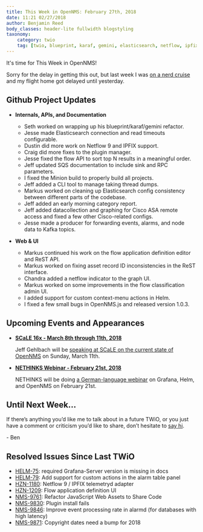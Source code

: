 ```yaml
---
title: This Week in OpenNMS: February 27th, 2018
date: 11:21 02/27/2018
author: Benjamin Reed
body_classes: header-lite fullwidth blogstyling
taxonomy:
    category: twio
    tag: [twio, blueprint, karaf, gemini, elasticsearch, netflow, ipfix, plugin manager, sqs, minion, cisco, kafka, scale, nethinks]
---
```


It's time for This Week in OpenNMS!

Sorry for the delay in getting this out, but last week I was [on a nerd cruise](https://jococruise.com/) and my flight home got delayed until yesterday.

<!-- git log --author=bamboo@opennms.org --invert-grep --all --no-merges --since='2018-02-12 00:00:00' --until='2018-02-27 00:00:00' --format='%Cblue%ai %Cgreen%aN %Creset%s %Cblue(%H)%Cred%d' --author-date-order | sort | less -R -->

## Github Project Updates

* __Internals, APIs, and Documentation__

  * Seth worked on wrapping up his blueprint/karaf/gemini refactor.
  * Jesse made Elasticsearch connection and read timeouts configurable.
  * Dustin did more work on Netflow 9 and IPFIX support.
  * Craig did more fixes to the plugin manager.
  * Jesse fixed the flow API to sort top N results in a meaningful order.
  * Jeff updated SQS documentation to include sink and RPC parameters.
  * I fixed the Minion build to properly build all projects.
  * Jeff added a CLI tool to manage taking thread dumps.
  * Markus worked on cleaning up Elasticsearch config consistency between different parts of the codebase.
  * Jeff added an early morning category report.
  * Jeff added datacollection and graphing for Cisco ASA remote access and fixed a few other Cisco-related configs.
  * Jesse made a producer for forwarding events, alarms, and node data to Kafka topics.

* __Web & UI__

  * Markus continued his work on the flow application definition editor and ReST API.
  * Markus worked on fixing asset record ID inconsistencies in the ReST interface.
  * Chandra added a netflow indicator to the graph UI.
  * Markus worked on some improvements in the flow classification admin UI.
  * I added support for custom context-menu actions in Helm.
  * I fixed a few small bugs in OpenNMS.js and released version 1.0.3.

## Upcoming Events and Appearances

* __[SCaLE 16x - March 8th through 11th, 2018](https://www.socallinuxexpo.org/scale/16x/presentations/opennms-navigational-update)__

  Jeff Gehlbach will be [speaking at SCaLE on the current state of OpenNMS](https://www.socallinuxexpo.org/scale/16x/presentations/opennms-navigational-update) on Sunday, March 11th.

* __[NETHINKS Webinar - February 21st, 2018](https://www.nethinks.com/blog/it-ueberwachung/opennms-webinar-am-21-februar-einfuehrung-in-grafana/)__

  NETHINKS will be doing [a German-language webinar](https://www.nethinks.com/blog/it-ueberwachung/opennms-webinar-am-21-februar-einfuehrung-in-grafana) on Grafana, Helm, and OpenNMS on February 21st.

## Until Next Week…

If there’s anything you’d like me to talk about in a future TWiO, or you just have a comment or criticism you’d like to share, don’t hesitate to [say hi](mailto:twio@opennms.org).

\- Ben

<!--
  https://github.com/OpenNMS/twio-fodder/blob/master/scripts/twio-issues-list.pl
-->

## Resolved Issues Since Last TWiO

* [HELM-75](https://issues.opennms.org/browse/HELM-75): required Grafana-Server version is missing in docs
* [HELM-79](https://issues.opennms.org/browse/HELM-79): Add support for custom actions in the alarm table panel
* [HZN-1180](https://issues.opennms.org/browse/HZN-1180): Netflow 9 / IPFIX telemetryd adapter
* [HZN-1209](https://issues.opennms.org/browse/HZN-1209): Flow application definition UI
* [NMS-9761](https://issues.opennms.org/browse/NMS-9761): Refactor JavaScript Web Assets to Share Code
* [NMS-9830](https://issues.opennms.org/browse/NMS-9830): Plugin install fails
* [NMS-9846](https://issues.opennms.org/browse/NMS-9846): Improve event processing rate in alarmd (for databases with high latency)
* [NMS-9871](https://issues.opennms.org/browse/NMS-9871): Copyright dates need a bump for 2018

